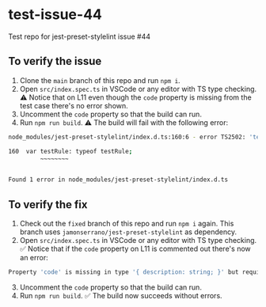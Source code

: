# test-issue-44
Test repo for jest-preset-stylelint issue #44
## To verify the issue
1. Clone the `main` branch of this repo and run `npm i`.
2. Open `src/index.spec.ts` in VSCode or any editor with TS type checking. ⚠️ Notice that on L11 even though the `code` property is missing from the test case there's no error shown.
3. Uncomment the `code` property so that the build can run.
4. Run `npm run build`. ⚠️ The build will fail with the following error:
```sh
node_modules/jest-preset-stylelint/index.d.ts:160:6 - error TS2502: 'testRule' is referenced directly or indirectly in its own type annotation.

160  var testRule: typeof testRule;
         ~~~~~~~~


Found 1 error in node_modules/jest-preset-stylelint/index.d.ts
```

## To verify the fix
1. Check out the `fixed` branch of this repo and run `npm i` again. This branch uses `jamonserrano/jest-preset-stylelint` as dependency.
2. Open `src/index.spec.ts` in VSCode or any editor with TS type checking. ✅ Notice that if the `code` property on L11 is commented out there's now an error:
```sh
Property 'code' is missing in type '{ description: string; }' but required in type 'TestCase'.ts(2741)
```
3. Uncomment the `code` property so that the build can run.
4. Run `npm run build`. ✅ The build now succeeds without errors.